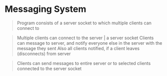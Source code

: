 # Messaging System

> Program consists of a server socket to which multiple clients can connect to

> Multiple clients can connect to the server | a server socket
> Clients can message to server, and notify everyone else in the server with the message they sent
> Also all clients notified, if a client leaves (disconnects) from server

> Clients can send messages to entire server or to selected clients connected to the server socket